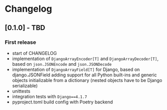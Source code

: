 # Changelog

## [0.1.0] - TBD

### First release
- start of CHANGELOG
- implementation of `DjangoArrayEncoder[T]` and `DjangoArrayDecoder[T]`, based on `json.JSONEncode` and `json.JSONDecode`
- implementation of `DjangoArrayField[T]` for Django, based on django.JSONField adding support for all Python built-ins and generic objects initializable from a dictionary (nested objects have to be Django serializable)
- unittests
- integration tests with `Django==4.1.7`
- pyproject.toml build config with Poetry backend